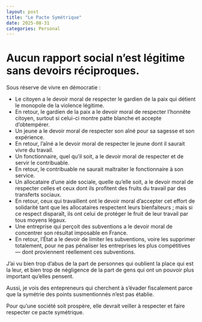 ```yaml
---
layout: post
title: "Le Pacte Symétrique"
date: 2025-08-31
categories: Personal
---
```


# Aucun rapport social n’est légitime sans devoirs réciproques.

Sous réserve de vivre en démocratie :

- Le citoyen a le devoir moral de respecter le gardien de la paix qui détient le monopole de la violence légitime.
- En retour, le gardien de la paix a le devoir moral de respecter l’honnête citoyen, surtout si celui-ci montre patte blanche et accepte d’obtempérer.
- Un jeune a le devoir moral de respecter son aîné pour sa sagesse et son expérience.
- En retour, l’aîné a le devoir moral de respecter le jeune dont il saurait vivre du travail.
- Un fonctionnaire, quel qu’il soit, a le devoir moral de respecter et de servir le contribuable.
- En retour, le contribuable ne saurait maltraiter le fonctionnaire à son service.
- Un allocataire d’une aide sociale, quelle qu’elle soit, a le devoir moral de respecter celles et ceux dont ils profitent des fruits du travail par des transferts sociaux.
- En retour, ceux qui travaillent ont le devoir moral d’accepter cet effort de solidarité tant que les allocataires respectent leurs bienfaiteurs ; mais si ce respect disparaît, ils ont celui de protéger le fruit de leur travail par tous moyens légaux.
- Une entreprise qui perçoit des subventions a le devoir moral de concentrer son résultat imposable en France.
- En retour, l’État a le devoir de limiter les subventions, voire les supprimer totalement, pour ne pas pénaliser les entreprises les plus compétitives — dont proviennent réellement ces subventions.

J’ai vu bien trop d’abus de la part de personnes qui oublient la place qui est la leur, et bien trop de négligence de la part de gens qui ont un pouvoir plus important qu’elles pensent.

Aussi, je vois des entepreneurs qui cherchent à s’évader fiscalement parce que la symétrie des points susmentionnés n’est pas établie.

Pour qu’une société soit prospère, elle devrait veiller à respecter et faire respecter ce pacte symétrique.